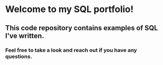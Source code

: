 # Welcome to my **SQL portfolio**! 
## This code repository contains examples of SQL I've written. 
### Feel free to take a look and reach out if you have any questions.
